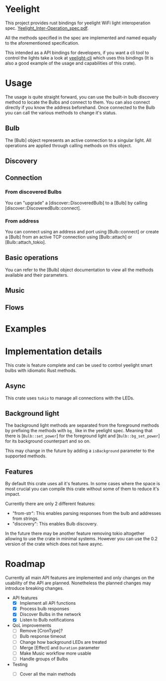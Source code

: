 # Yeelight

This project provides rust bindings for yeelight WiFi light interoperation spec.
[Yeelight_Inter-Operation_spec.pdf][1].

All the methods specified in the spec are implemented and named equally to the
aforementioned specification.

This intended as a API bindings for developers, if you want a cli tool to
control the lights take a look at [yeelight-cli][2] which uses this bindings (It
is also a good example of the usage and capabilities of this crate).

# Usage

The usage is quite straight forward, you can use the built-in bulb discovery
method to locate the Bulbs and connect to them. You can also connect directly
if you know the address beforehand. Once connected to the Bulb you can call the
various methods to change it's status.

## Bulb

The [Bulb] object represents an active connection to a singular light. All
operations are applied through calling methods on this object.

## Discovery

## Connection

### From discovered Bulbs

You can "upgrade" a [discover::DiscoveredBulb] to a [Bulb] by calling
[discover::DiscoveredBulb::connect].

### From address

You can connect using an address and port using [Bulb::connect] or create a
[Bulb] from an active TCP connection using [Bulb::attach] or [Bulb::attach_tokio].

## Basic operations

You can refer to the [Bulb] object documentation to view all the methods
available and their parameters.

## Music

## Flows

# Examples

# Implementation details

This crate is feature complete and can be used to control yeelight smart bulbs
with idiomatic Rust methods.

## Async

This crate uses `tokio` to manage all connections with the LEDs.

## Background light

The background light methods are separated from the foreground methods by
prefixing the methods with `bg_` like in the yeelight spec. Meaning that there
is [`Bulb::set_power`] for the foreground light and [`Bulb::bg_set_power`] for its background
counterpart and so on.

This may change in the future by adding a `isBackground` parameter to the
supported methods.

## Features

By default this crate uses all it's features. In some cases where the space is
most crucial you can compile this crate without some of them to reduce it's
impact.

Currently there are only 2 different features:

- "from-str": This enables parsing responses from the bulb and addresses from
  strings.
- "discovery": This enables Bulb discovery.

In the future there may be another feature removing tokio altogether allowing
to use the crate in minimal systems. However you can use the 0.2 version of the
crate which does not have async.

# Roadmap

Currently all main API features are implemented and only changes on the
usability of the API are planned. Nonetheless the planned changes may introduce
breaking changes.

- API features
    - [x] Implement all API functions
    - [x] Process bulb responses
    - [x] Discover Bulbs in the network
    - [x] Listen to Bulb notifications

- QoL improvements
    - [ ] Remove [CronType]?
    - [ ] Bulb response timeout
    - [ ] Change how background LEDs are treated
    - [ ] Merge [Effect] and `Duration` parameter
    - [ ] Make Music workflow more usable
    - [ ] Handle groups of Bulbs
- Testing
    - [ ] Cover all the main methods


[1]: https://web.archive.org/web/20210131152550/https://www.yeelight.com/download/Yeelight_Inter-Operation_Spec.pdf
[2]: https://crates.io/crates/yeelight-cli
